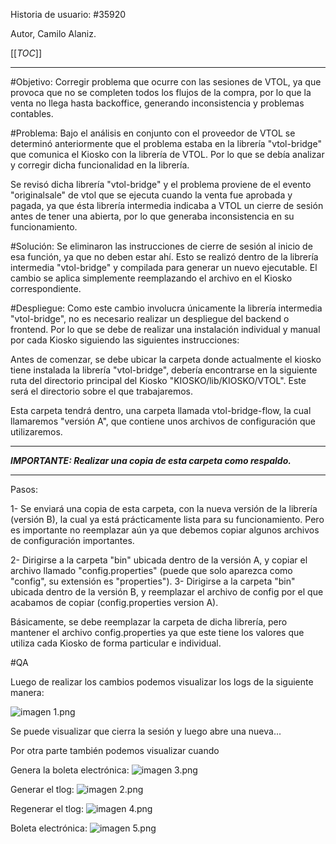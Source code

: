 Historia de usuario:
#35920

Autor, Camilo Alaniz.

[[_TOC_]]

----

#Objetivo:
Corregir problema que ocurre con las sesiones de VTOL, ya que provoca que no se completen todos los flujos de la compra, por lo que la venta no llega hasta backoffice, generando inconsistencia y problemas contables.

#Problema:
Bajo el análisis en conjunto con el proveedor de VTOL se determinó anteriormente que el problema estaba en la librería "vtol-bridge" que comunica el Kiosko con la librería de VTOL. Por lo que se debía analizar y corregir dicha funcionalidad en la librería.

Se revisó dicha librería "vtol-bridge" y el problema proviene de el evento "originalsale" de vtol que se ejecuta cuando la venta fue aprobada y pagada, ya que ésta librería intermedia indicaba a VTOL un cierre de sesión antes de tener una abierta, por lo que generaba inconsistencia en su funcionamiento.

#Solución:
Se eliminaron las instrucciones de cierre de sesión al inicio de esa función, ya que no deben estar ahí. Esto se realizó dentro de la librería intermedia "vtol-bridge" y compilada para generar un nuevo ejecutable. El cambio se aplica simplemente reemplazando el archivo en el Kiosko correspondiente.

#Despliegue:
Como este cambio involucra únicamente la librería intermedia "vtol-bridge", no es necesario realizar un despliegue del backend o frontend. Por lo que se debe de realizar una instalación individual y manual por cada Kiosko siguiendo las siguientes instrucciones:

Antes de comenzar, se debe ubicar la carpeta donde actualmente el kiosko tiene instalada la librería "vtol-bridge", debería encontrarse en la siguiente ruta del directorio principal del Kiosko "KIOSKO/lib/KIOSKO/VTOL". Este será el directorio sobre el que trabajaremos.


Esta carpeta tendrá dentro, una carpeta llamada vtol-bridge-flow, la cual llamaremos "versión A", que contiene unos archivos de configuración que utilizaremos.


***
**_IMPORTANTE: Realizar una copia de esta carpeta como respaldo._**
***


Pasos:

1- Se enviará una copia de esta carpeta, con la nueva versión de la librería (versión B), la cual ya está prácticamente lista para su funcionamiento. Pero es importante no reemplazar aún ya que debemos copiar algunos archivos de configuración importantes.

2- Dirigirse a la carpeta "bin" ubicada dentro de la versión A, y copiar el archivo llamado "config.properties" (puede que solo aparezca como "config", su extensión es "properties").
3- Dirigirse a la carpeta "bin" ubicada dentro de la versión B, y reemplazar el archivo de config por el que acabamos de copiar (config.properties version A).

Básicamente, se debe reemplazar la carpeta de dicha librería, pero mantener el archivo config.properties ya que este tiene los valores que utiliza cada Kiosko de forma particular e individual.

#QA


Luego de realizar los cambios podemos visualizar los logs de la siguiente manera:

![imagen 1.png](/.attachments/imagen%201-d5b3b889-21bb-467e-b13f-b4bd0114d2c7.png)

Se puede visualizar que cierra la sesión y luego abre una nueva... 



Por otra parte también podemos visualizar cuando 

   Genera la boleta electrónica: 
![imagen 3.png](/.attachments/imagen%203-97fe0ccb-7029-418e-8631-decc6cab61a5.png)


Generar el tlog:
![imagen 2.png](/.attachments/imagen%202-2a1f7458-b535-4b1f-ad13-90758ab29678.png)


Regenerar el tlog: 
![imagen 4.png](/.attachments/imagen%204-ddcc3715-5980-4db8-a36c-d909985f6699.png)

Boleta electrónica: 
![imagen 5.png](/.attachments/imagen%205-ecdab5e8-9f87-437a-ad66-01bd0a07718a.png)